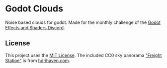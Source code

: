 # Godot Clouds
Noise based clouds for godot. Made for the monthly challenge of the [Godot Effects and Shaders Discord](https://discord.gg/HX4xAGaGjm).

## License
This project uses the [MIT License](LICENSE).
The included CC0 sky panorama ["Freight Station"](https://hdrihaven.com/hdri/?c=urban&h=freight_station) is from [hdrihaven.com](https://hdrihaven.com/).
